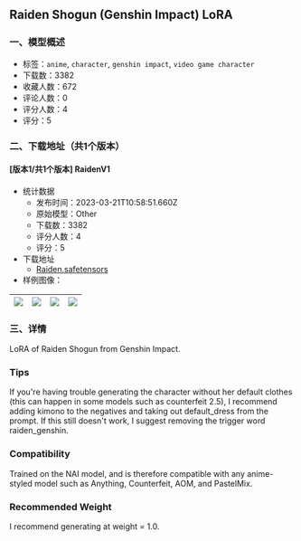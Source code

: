 ## Raiden Shogun (Genshin Impact) LoRA
### 一、模型概述

- 标签：`anime`, `character`, `genshin impact`, `video game character`
- 下载数：3382
- 收藏人数：672
- 评论人数：0
- 评分人数：4
- 评分：5

### 二、下载地址（共1个版本）

#### [版本1/共1个版本] RaidenV1

- 统计数据
  - 发布时间：2023-03-21T10:58:51.660Z
  - 原始模型：Other
  - 下载数：3382
  - 评分人数：4
  - 评分：5
- 下载地址
  - [Raiden.safetensors](https://civitai.com/api/download/models/25508)
- 样例图像：

| <img src="https://image.civitai.com/xG1nkqKTMzGDvpLrqFT7WA/64eb59a8-4043-4588-3fb4-057ad285fb00/width=450/279973.jpeg" /> | <img src="https://image.civitai.com/xG1nkqKTMzGDvpLrqFT7WA/a980f195-333f-48ba-d27e-d05f481d2200/width=450/279979.jpeg" /> | <img src="https://image.civitai.com/xG1nkqKTMzGDvpLrqFT7WA/08dfdb4c-b007-46bf-94fa-88264aa06100/width=450/279978.jpeg" /> | <img src="https://image.civitai.com/xG1nkqKTMzGDvpLrqFT7WA/4764df58-f1d9-4c14-f4f1-55c527583300/width=450/279977.jpeg" /> |
| ---- | ---- | ---- | ---- |


### 三、详情
<p>LoRA of Raiden Shogun from Genshin Impact.</p><p></p><h3>Tips</h3><p>If you're having trouble generating the character without her default clothes (this can happen in some models such as counterfeit 2.5), I recommend adding kimono to the negatives and taking out default_dress from the prompt. If this still doesn't work, I suggest removing the trigger word raiden_genshin.</p><p></p><h3>Compatibility</h3><p>Trained on the NAI model, and is therefore compatible with any anime-styled model such as Anything, Counterfeit, AOM, and PastelMix.</p><p></p><h3>Recommended Weight</h3><p>I recommend generating at weight = 1.0.</p>